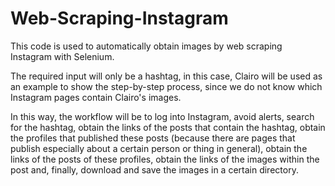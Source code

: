 # Web-Scraping-Instagram


This code is used to automatically obtain images by web scraping Instagram with Selenium.

The required input will only be a hashtag, in this case, Clairo will be used as an example to show the step-by-step process, since we do not know which Instagram pages contain Clairo's images.

In this way, the workflow will be to log into Instagram, avoid alerts, search for the hashtag, obtain the links of the posts that contain the hashtag, obtain the profiles that published these posts (because there are pages that publish especially about a certain person or thing in general), obtain the links of the posts of these profiles, obtain the links of the images within the post and, finally, download and save the images in a certain directory.
